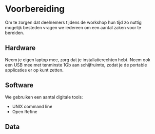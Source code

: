 # Voorbereiding

Om te zorgen dat deelnemers tijdens de workshop hun tijd zo nuttig mogelijk besteden vragen we iedereen om een aantal zaken voor te bereiden.

## Hardware

Neem je eigen laptop mee, zorg dat je installatierechten hebt. Neem ook een USB mee met tenminste 1Gb aan schijfruimte, zodat je de portable applicaties er op kunt zetten.

## Software

We gebruiken een aantal digitale tools:

- UNIX command line
- Open Refine

## Data

